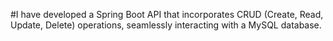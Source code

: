 #I have developed a Spring Boot API that incorporates CRUD (Create, Read, Update, Delete) operations, seamlessly interacting with a MySQL database.
